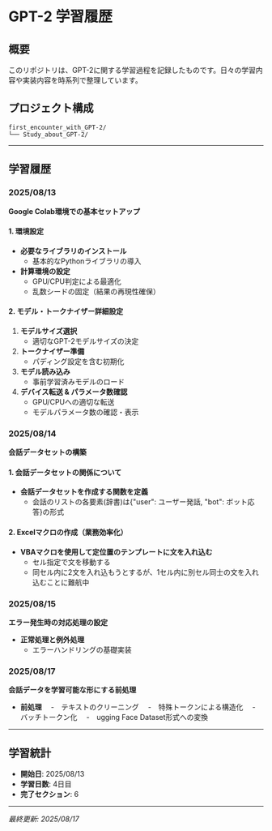 # GPT-2 学習履歴

## 概要
このリポジトリは、GPT-2に関する学習過程を記録したものです。日々の学習内容や実装内容を時系列で整理しています。

## プロジェクト構成
```
first_encounter_with_GPT-2/
└── Study_about_GPT-2/
```

---

## 学習履歴

### 2025/08/13
**Google Colab環境での基本セットアップ**

#### 1. 環境設定
- **必要なライブラリのインストール**
  - 基本的なPythonライブラリの導入
- **計算環境の設定**
  - GPU/CPU判定による最適化
  - 乱数シードの固定（結果の再現性確保）

#### 2. モデル・トークナイザー詳細設定
1. **モデルサイズ選択**
   - 適切なGPT-2モデルサイズの決定
2. **トークナイザー準備** 
   - パディング設定を含む初期化
3. **モデル読み込み**
   - 事前学習済みモデルのロード
4. **デバイス転送 & パラメータ数確認**
   - GPU/CPUへの適切な転送
   - モデルパラメータ数の確認・表示

### 2025/08/14
**会話データセットの構築**

#### 1. 会話データセットの関係について
- **会話データセットを作成する関数を定義**
  - 会話のリストの各要素(辞書)は{"user": ユーザー発話, "bot": ボット応答}の形式

#### 2. Excelマクロの作成（業務効率化）
- **VBAマクロを使用して定位置のテンプレートに文を入れ込む**
  - セル指定で文を移動する
  - 同セル内に2文を入れ込もうとするが、1セル内に別セル同士の文を入れ込むことに難航中

### 2025/08/15
**エラー発生時の対応処理の設定**
- **正常処理と例外処理**
  - エラーハンドリングの基礎実装

### 2025/08/17
**会話データを学習可能な形にする前処理**
- **前処理**
　-　テキストのクリーニング
　-　特殊トークンによる構造化
　-　バッチトークン化
　-　ugging Face Dataset形式への変換
---

## 学習統計
- **開始日**: 2025/08/13
- **学習日数**: 4日目
- **完了セクション**: 6

---

*最終更新: 2025/08/17*